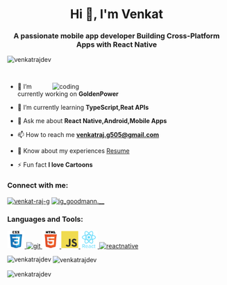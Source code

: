 <h1 align="center">Hi 👋, I'm Venkat</h1>
<h3 align="center">A passionate mobile app developer Building Cross-Platform Apps with React Native</h3>

<p align="left"> <img src="https://komarev.com/ghpvc/?username=venkatrajdev&label=Profile%20views&color=0e75b6&style=flat" alt="venkatrajdev" /> </p>
<p align="left"> <a href="https://twitter.com/" target="blank"><img src="https://img.shields.io/twitter/follow/?logo=twitter&style=for-the-badge" alt="" /></a> </p>
<img align="right" alt="coding" width="400"  src="https://imgvisuals.com/cdn/shop/products/animated-isolated-coding-specialist-722044.gif?v=1698899302" />

- 🔭 I’m currently working on **GoldenPower**

- 🌱 I’m currently learning **TypeScript,Reat APIs**

- 💬 Ask me about **React Native,Android,Mobile Apps**

- 📫 How to reach me **venkatraj.g505@gmail.com**

- 📄 Know about my experiences [Resume](https://1drv.ms/b/c/b609a377c1a2fda6/EZKwEE27unpAg64QKgVSoYgBUpnYiPgWRCQTQpOEU_A9MQ?e=Kh9Bwl)

- ⚡ Fun fact **I love Cartoons**

<h3 align="left">Connect with me:</h3>
<p align="left">
<a href="https://linkedin.com/in/venkat-raj-g-1689222a4/" target="blank"><img align="center" src="https://raw.githubusercontent.com/rahuldkjain/github-profile-readme-generator/master/src/images/icons/Social/linked-in-alt.svg" alt="venkat-raj-g" height="30" width="40" /></a>
<a href="https://instagram.com/ig_goodmann.__" target="blank"><img align="center" src="https://raw.githubusercontent.com/rahuldkjain/github-profile-readme-generator/master/src/images/icons/Social/instagram.svg" alt="ig_goodmann.__" height="30" width="40" /></a>
</p>

<h3 align="left">Languages and Tools:</h3>
<p align="left"> <a href="https://www.w3schools.com/css/" target="_blank" rel="noreferrer"> <img src="https://raw.githubusercontent.com/devicons/devicon/master/icons/css3/css3-original-wordmark.svg" alt="css3" width="40" height="40"/> </a> <a href="https://git-scm.com/" target="_blank" rel="noreferrer"> <img src="https://www.vectorlogo.zone/logos/git-scm/git-scm-icon.svg" alt="git" width="40" height="40"/> </a> <a href="https://www.w3.org/html/" target="_blank" rel="noreferrer"> <img src="https://raw.githubusercontent.com/devicons/devicon/master/icons/html5/html5-original-wordmark.svg" alt="html5" width="40" height="40"/> </a> <a href="https://developer.mozilla.org/en-US/docs/Web/JavaScript" target="_blank" rel="noreferrer"> <img src="https://raw.githubusercontent.com/devicons/devicon/master/icons/javascript/javascript-original.svg" alt="javascript" width="40" height="40"/> </a> <a href="https://reactjs.org/" target="_blank" rel="noreferrer"> <img src="https://raw.githubusercontent.com/devicons/devicon/master/icons/react/react-original-wordmark.svg" alt="react" width="40" height="40"/> </a> <a href="https://reactnative.dev/" target="_blank" rel="noreferrer"> <img src="https://reactnative.dev/img/header_logo.svg" alt="reactnative" width="40" height="40"/> </a> </p>

<p><img align="left" src="https://github-readme-stats.vercel.app/api/top-langs?username=venkatrajdev&show_icons=true&locale=en&layout=compact" alt="venkatrajdev" /></p>

<p>&nbsp;<img align="center" src="https://github-readme-stats.vercel.app/api?username=venkatrajdev&show_icons=true&locale=en" alt="venkatrajdev" /></p>

<p><img align="center" src="https://github-readme-streak-stats.herokuapp.com/?user=venkatrajdev&" alt="venkatrajdev" /></p>
